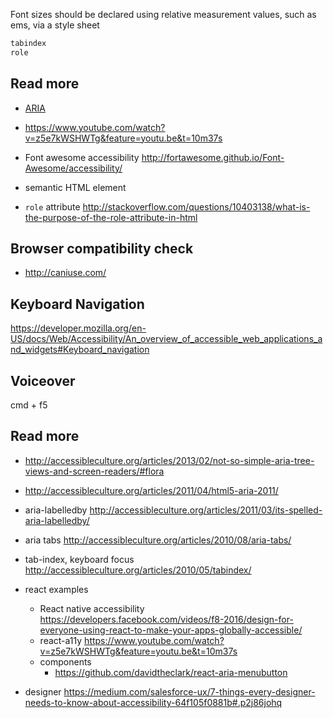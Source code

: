 Font sizes should be declared using relative measurement values, such as ems, via a style sheet

```js
tabindex
role
```

## Read more
- [ARIA](https://developer.mozilla.org/en-US/docs/Web/Accessibility/ARIA)
- https://www.youtube.com/watch?v=z5e7kWSHWTg&feature=youtu.be&t=10m37s
- Font awesome accessibility http://fortawesome.github.io/Font-Awesome/accessibility/



- semantic HTML element
- `role` attribute http://stackoverflow.com/questions/10403138/what-is-the-purpose-of-the-role-attribute-in-html

## Browser compatibility check
- http://caniuse.com/

## Keyboard Navigation
https://developer.mozilla.org/en-US/docs/Web/Accessibility/An_overview_of_accessible_web_applications_and_widgets#Keyboard_navigation


## Voiceover
cmd + f5

## Read more
- http://accessibleculture.org/articles/2013/02/not-so-simple-aria-tree-views-and-screen-readers/#flora
- http://accessibleculture.org/articles/2011/04/html5-aria-2011/
- aria-labelledby http://accessibleculture.org/articles/2011/03/its-spelled-aria-labelledby/
- aria tabs http://accessibleculture.org/articles/2010/08/aria-tabs/
- tab-index, keyboard focus http://accessibleculture.org/articles/2010/05/tabindex/

- react examples
  - React native accessibility https://developers.facebook.com/videos/f8-2016/design-for-everyone-using-react-to-make-your-apps-globally-accessible/
  - react-a11y https://www.youtube.com/watch?v=z5e7kWSHWTg&feature=youtu.be&t=10m37s
  - components
    - https://github.com/davidtheclark/react-aria-menubutton
- designer https://medium.com/salesforce-ux/7-things-every-designer-needs-to-know-about-accessibility-64f105f0881b#.p2j86johq    
